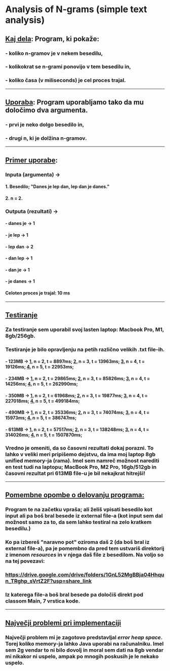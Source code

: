 # Analysis of N-grams (simple text analysis)
## <ins>Kaj dela</ins>: Program, ki pokaže: 
### - koliko n-gramov je v nekem besedilu,
### - kolikokrat se n-grami ponovijo v tem besedilu in,
### - koliko časa (v miliseconds) je cel proces trajal.

<hr>

## <ins>Uporaba</ins>: Program uporabljamo tako da mu določimo dva argumenta. 
### - prvi je neko dolgo besedilo in,
### - drugi n, ki je dolžina n-gramov.

<hr>

## <ins>Primer uporabe</ins>: 
### Inputa (argumenta) -> 
#### 1. Besedilo; "Danes je lep dan, lep dan je danes." 
#### 2. n = 2.


### Outputa (rezultati) -> 
#### - danes je -> 1
#### - je lep -> 1
####  - lep dan -> 2
#### - dan lep -> 1
#### - dan je -> 1
#### - je danes -> 1
#### Celoten proces je trajal: 10 ms

<hr>

## <ins> Testiranje </ins>
### Za testiranje sem uporabil svoj lasten laptop: Macbook Pro, M1, 8gb/256gb.
### Testiranje je bilo opravljenju na petih različno velikih .txt file-ih. 
#### - 123MB -> <ins>1.</ins> n = 2, t = 8897ms; <ins>2.</ins> n = 3, t = 13963ms; <ins>3.</ins> n = 4, t = 19126ms; <ins>4.</ins> n = 5, t = 22953ms;
#### - 234MB -> <ins>1.</ins> n = 2, t = 29865ms; <ins>2.</ins> n = 3, t = 85826ms; <ins>3.</ins> n = 4, t = 14256ms; <ins>4.</ins> n = 5, t = 262990ms;
#### - 350MB -> <ins>1.</ins> n = 2, t = 61968ms; <ins>2.</ins> n = 3, t = 19877ms; <ins>3.</ins> n = 4, t = 227018ms; <ins>4.</ins> n = 5, t = 499184ms;
#### - 490MB -> <ins>1.</ins> n = 2, t = 35336ms; <ins>2.</ins> n = 3, t = 74074ms; <ins>3.</ins> n = 4, t = 15973ms; <ins>4.</ins> n = 5, t = 386747ms;
#### - 613MB -> <ins>1.</ins> n = 2, t = 57517ms; <ins>2.</ins> n = 3, t = 138248ms; <ins>3.</ins> n = 4, t = 314026ms; <ins>4.</ins> n = 5, t = 1507870ms;
### Vredno je omeniti, da so časovni rezultati dokaj porazni. To lahko v veliki meri pripišemo dejstvu, da ima moj laptop 8gb unified memory-ja (rama). Imel sem namreč možnost narediti en test tudi na laptopu; MacBook Pro, M2 Pro, 16gb/512gb in časovni rezultat pri 613MB file-u je bil nekajkrat hitrejši! 
<hr>

## <ins>Pomembne opombe o delovanju programa: </ins>
### Program te na začetku vpraša; ali želiš vpisati besedilo kot input ali pa boš bral besede iz external file-a (kot input sem dal možnost samo za to, da sem lahko testiral na zelo kratkem besedilu.)
### Ko pa izbereš "naravno pot" oziroma daš 2 (da boš bral iz external file-a), pa je pomembno da pred tem ustvariš direktorij z imenom *resources* in v njega daš file z besedilom. Na voljo so na tej povezavi: 
### https://drive.google.com/drive/folders/1GnL52MgBBja04Hhqun_TRghp_sVrtZ2F?usp=share_link

### Iz katerega file-a boš bral besede pa določiš direkt pod classom Main, 7 vrstica kode. 

<hr>

## <ins>Največji problemi pri implementaciji</ins>
### Največji problem mi je zagotovo predstavljal *error heap space*. Torej koliko memory-ja lahko Java uporabi na računalniku. Imel sem 2g vendar to ni bilo dovolj in moral sem dati na 8gb vendar mi nikakor ni uspelo, ampak po mnogih poskusih je le nekako uspelo.  